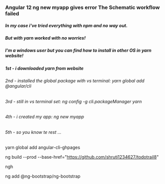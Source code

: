 ### Angular 12 ng new myapp gives error The Schematic workflow failed

##### In my case i've tried everything with npm and no way out.

##### But with yarn worked with no worries!

##### I'm a windows user but you can find how to install in other OS in yarn website!

##### 1st - i downloaded yarn from website

###### 2nd - installed the global package with vs terminal: yarn global add @angular/cli

###### 3rd - still in vs terminal set: ng config -g cli.packageManager yarn

###### 4th - i created my app: ng new myapp

###### 5th - so you know te rest ...

yarn global add angular-cli-ghpages

ng build --prod --base-href="https://github.com/shruti1234627/todotrail8"

ngh

ng add @ng-bootstrap/ng-bootstrap
